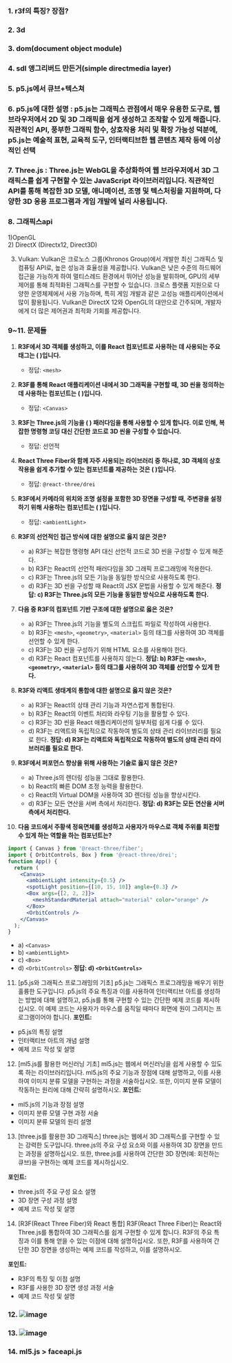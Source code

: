 ### 1. r3f의 특징? 장점?
### 2. 3d 
### 3. dom(document object module)
### 4. sdl 앵그리버드 만든거(simple directmedia layer)

### 5. p5.js에서 큐브+텍스쳐
### 6. p5.js에 대한 설명 : p5.js는 그래픽스 관점에서 매우 유용한 도구로, 웹 브라우저에서 2D 및 3D 그래픽을 쉽게 생성하고 조작할 수 있게 해줍니다. 직관적인 API, 풍부한 그래픽 함수, 상호작용 처리 및 확장 가능성 덕분에, p5.js는 예술적 표현, 교육적 도구, 인터랙티브한 웹 콘텐츠 제작 등에 이상적인 선택
### 7. Three.js : Three.js는 WebGL을 추상화하여 웹 브라우저에서 3D 그래픽스를 쉽게 구현할 수 있는 JavaScript 라이브러리입니다. 직관적인 API를 통해 복잡한 3D 모델, 애니메이션, 조명 및 텍스처링을 지원하며, 다양한 3D 응용 프로그램과 게임 개발에 널리 사용됩니다.
### 8. 그래픽스api 
1)OpenGL  
2) DirectX (Directx12, Direct3D)

3) Vulkan: Vulkan은 크로노스 그룹(Khronos Group)에서 개발한 최신 그래픽스 및 컴퓨팅 API로, 높은 성능과 효율성을 제공합니다. Vulkan은 낮은 수준의 하드웨어 접근을 가능하게 하여 멀티스레드 환경에서 뛰어난 성능을 발휘하며, GPU의 세부 제어를 통해 최적화된 그래픽스를 구현할 수 있습니다. 크로스 플랫폼 지원으로 다양한 운영체제에서 사용 가능하며, 특히 게임 개발과 같은 고성능 애플리케이션에서 많이 활용됩니다. Vulkan은 DirectX 12와 OpenGL의 대안으로 간주되며, 개발자에게 더 많은 제어권과 최적화 기회를 제공합니다.

### 9~11. 문제들
1. **R3F에서 3D 객체를 생성하고, 이를 React 컴포넌트로 사용하는 데 사용되는 주요 태그는 (   )입니다.**
   - 정답: `<mesh>`
2. **R3F를 통해 React 애플리케이션 내에서 3D 그래픽을 구현할 때, 3D 씬을 정의하는 데 사용하는 컴포넌트는 (   )입니다.**
   - 정답: `<Canvas>`
3. **R3F는 Three.js의 기능을 (   ) 패러다임을 통해 사용할 수 있게 합니다. 이로 인해, 복잡한 명령형 코딩 대신 간단한 코드로 3D 씬을 구성할 수 있습니다.**
   - 정답: 선언적
4. **React Three Fiber와 함께 자주 사용되는 라이브러리 중 하나로, 3D 객체의 상호작용을 쉽게 추가할 수 있는 컴포넌트를 제공하는 것은 (   )입니다.**
   - 정답: `@react-three/drei`
5. **R3F에서 카메라의 위치와 조명 설정을 포함한 3D 장면을 구성할 때, 주변광을 설정하기 위해 사용하는 컴포넌트는 (   )입니다.**
   - 정답: `<ambientLight>`
6. **R3F의 선언적인 접근 방식에 대한 설명으로 옳지 않은 것은?**
   - a) R3F는 복잡한 명령형 API 대신 선언적 코드로 3D 씬을 구성할 수 있게 해준다.
   - b) R3F는 React의 선언적 패러다임을 3D 그래픽 프로그래밍에 적용한다.
   - c) R3F는 Three.js의 모든 기능을 동일한 방식으로 사용하도록 한다.
   - d) R3F는 3D 씬을 구성할 때 React의 JSX 문법을 사용할 수 있게 해준다.
   **정답: c) R3F는 Three.js의 모든 기능을 동일한 방식으로 사용하도록 한다.**

7. **다음 중 R3F의 컴포넌트 기반 구조에 대한 설명으로 옳은 것은?**
   - a) R3F는 Three.js의 기능을 별도의 스크립트 파일로 작성하여 사용한다.
   - b) R3F는 `<mesh>`, `<geometry>`, `<material>` 등의 태그를 사용하여 3D 객체를 선언할 수 있게 한다.
   - c) R3F는 3D 씬을 구성하기 위해 HTML 요소를 사용해야 한다.
   - d) R3F는 React 컴포넌트를 사용하지 않는다.
   **정답: b) R3F는 `<mesh>`, `<geometry>`, `<material>` 등의 태그를 사용하여 3D 객체를 선언할 수 있게 한다.**

8. **R3F와 리액트 생태계의 통합에 대한 설명으로 옳지 않은 것은?**
   - a) R3F는 React의 상태 관리 기능과 자연스럽게 통합된다.
   - b) R3F는 React의 이벤트 처리와 라우팅 기능을 활용할 수 있다.
   - c) R3F는 3D 씬을 React 애플리케이션의 일부처럼 쉽게 다룰 수 있다.
   - d) R3F는 리액트와 독립적으로 작동하여 별도의 상태 관리 라이브러리를 필요로 한다.
   **정답: d) R3F는 리액트와 독립적으로 작동하여 별도의 상태 관리 라이브러리를 필요로 한다.**

9. **R3F에서 퍼포먼스 향상을 위해 사용하는 기술로 옳지 않은 것은?**
   - a) Three.js의 렌더링 성능을 그대로 활용한다.
   - b) React의 빠른 DOM 조정 능력을 활용한다.
   - c) React의 Virtual DOM을 사용하여 3D 렌더링 성능을 향상시킨다.
   - d) R3F는 모든 연산을 서버 측에서 처리한다.
   **정답: d) R3F는 모든 연산을 서버 측에서 처리한다.**

10. **다음 코드에서 주황색 정육면체를 생성하고 사용자가 마우스로 객체 주위를 회전할 수 있게 하는 역할을 하는 컴포넌트는?**
```jsx
import { Canvas } from '@react-three/fiber';
import { OrbitControls, Box } from '@react-three/drei';
function App() {
  return (
    <Canvas>
      <ambientLight intensity={0.5} />
      <spotLight position={[10, 15, 10]} angle={0.3} />
      <Box args={[2, 2, 2]}>
        <meshStandardMaterial attach="material" color="orange" />
      </Box>
      <OrbitControls />
    </Canvas>
  );
}
```
   - a) `<Canvas>`
   - b) `<ambientLight>`
   - c) `<Box>`
   - d) `<OrbitControls>`
   **정답: d) `<OrbitControls>`**
11. [p5.js와 그래픽스 프로그래밍의 기초] p5.js는 그래픽스 프로그래밍을 배우기 위한 훌륭한 도구입니다. p5.js의 주요 특징과 이를 사용하여 인터랙티브 아트를 생성하는 방법에 대해 설명하고, p5.js를 통해 구현할 수 있는 간단한 예제 코드를 제시하십시오. 이 예제 코드는 사용자가 마우스를 움직일 때마다 화면에 원이 그려지는 프로그램이어야 합니다.
**포인트:**
- p5.js의 특징 설명
- 인터랙티브 아트의 개념 설명
- 예제 코드 작성 및 설명

12. [ml5.js를 활용한 머신러닝 기초] ml5.js는 웹에서 머신러닝을 쉽게 사용할 수 있도록 하는 라이브러리입니다. ml5.js의 주요 기능과 장점에 대해 설명하고, 이를 사용하여 이미지 분류 모델을 구현하는 과정을 서술하십시오. 또한, 이미지 분류 모델이 작동하는 원리에 대해 간략히 설명하시오.
**포인트:**
- ml5.js의 기능과 장점 설명
- 이미지 분류 모델 구현 과정 서술
- 이미지 분류 모델의 원리 설명

13. [three.js를 활용한 3D 그래픽스] three.js는 웹에서 3D 그래픽스를 구현할 수 있는 강력한 도구입니다. three.js의 주요 구성 요소와 이를 사용하여 3D 장면을 만드는 과정을 설명하십시오. 또한, three.js를 사용하여 간단한 3D 장면(예: 회전하는 큐브)을 구현하는 예제 코드를 제시하십시오.

**포인트:**
- three.js의 주요 구성 요소 설명
- 3D 장면 구성 과정 설명
- 예제 코드 작성 및 설명

14. [R3F(React Three Fiber)와 React 통합] R3F(React Three Fiber)는 React와 Three.js를 통합하여 3D 그래픽스를 쉽게 구현할 수 있게 합니다. R3F의 주요 특징과 이를 통해 얻을 수 있는 이점에 대해 설명하십시오. 또한, R3F를 사용하여 간단한 3D 장면을 생성하는 예제 코드를 작성하고, 이를 설명하시오.

**포인트:**
- R3F의 특징 및 이점 설명
- R3F를 사용한 3D 장면 생성 과정 서술
- 예제 코드 작성 및 설명

### 12. ![image](https://github.com/gryrryfh/AI-Graphics/assets/50912987/f414e031-d462-4c79-8c7c-4cf6cf9ca546)
### 13. ![image](https://github.com/gryrryfh/AI-Graphics/assets/50912987/4daa2562-272f-44a4-bab1-1fba890ed4d5)
### 14. ml5.js > faceapi.js

